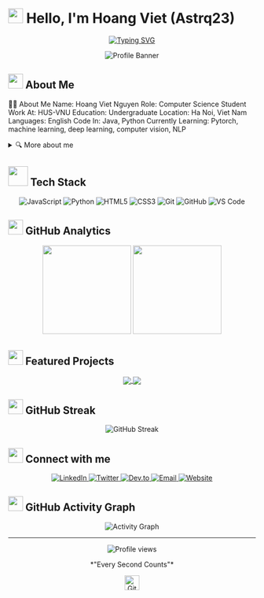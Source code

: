 # <img src="https://media.giphy.com/media/hvRJCLFzcasrR4ia7z/giphy.gif" width="30px"> Hello, I'm Hoang Viet (Astrq23)

<div align="center">
  
  <!-- Typing SVG by DenverCoder1 - https://github.com/DenverCoder1/readme-typing-svg -->
  <a href="https://git.io/typing-svg"><img src="https://readme-typing-svg.herokuapp.com?font=Fira+Code&pause=1000&color=F7D650&center=true&vCenter=true&width=435&lines=AI+Engineer;Computer+Vision;Always+Learning+New+Things" alt="Typing SVG" /></a>

  ![Profile Banner]()
</div>

## <img src="https://media.giphy.com/media/WUlplcMpOCEmTGBtBW/giphy.gif" width="30"> About Me

👨‍💻 About Me
Name: Hoang Viet Nguyen
Role: Computer Science Student
Work At: HUS-VNU
Education: Undergraduate
Location: Ha Noi, Viet Nam
Languages: English
Code In: Java, Python
Currently Learning: Pytorch, machine learning, deep learning, computer vision, NLP


<details>
<summary>🔍 More about me</summary>
<br>

I'm a passionate developer with over [X years] of experience in [your field]. I love solving complex problems and turning ideas into reality through elegant code. My journey in tech started when [brief story about how you started coding].

When I'm not coding, you'll find me [your hobbies/interests outside of coding].

</details>

## <img src="https://media.giphy.com/media/j2pOGeGYKe2xCCKwfi/giphy.gif" width="40"> Tech Stack

<div align="center">
  
  ![JavaScript](https://img.shields.io/badge/-JavaScript-black?style=for-the-badge&logo=javascript)
  ![Python](https://img.shields.io/badge/-Python-3776AB?style=for-the-badge&logo=python&logoColor=white)
  ![HTML5](https://img.shields.io/badge/-HTML5-E34F26?style=for-the-badge&logo=html5&logoColor=white)
  ![CSS3](https://img.shields.io/badge/-CSS3-1572B6?style=for-the-badge&logo=css3&logoColor=white)
  ![Git](https://img.shields.io/badge/-Git-F05032?style=for-the-badge&logo=git&logoColor=white)
  ![GitHub](https://img.shields.io/badge/-GitHub-181717?style=for-the-badge&logo=github)
  ![VS Code](https://img.shields.io/badge/-VS%20Code-007ACC?style=for-the-badge&logo=visual-studio-code&logoColor=white)
  
</div>

## <img src="https://media.giphy.com/media/iY8CRBdQXODJSCERIr/giphy.gif" width="30"> GitHub Analytics

<div align="center">
  <img height="180em" src="https://github-readme-stats.vercel.app/api?username=yourusername&show_icons=true&theme=tokyonight&include_all_commits=true&count_private=true&border_radius=8&hide_border=true"/>
  <img height="180em" src="https://github-readme-stats.vercel.app/api/top-langs/?username=yourusername&layout=compact&langs_count=7&theme=tokyonight&border_radius=8&hide_border=true"/>
</div>

## <img src="https://media.giphy.com/media/dxn6fRlTIShoeBr69N/giphy.gif" width="30"> Featured Projects

<div align="center">
  
  <!-- Project Card Format -->
  <a href="https://github.com/Coca2302/protein_classification">
    <img align="center" src="https://github-readme-stats.vercel.app/api/pin/?username=yourusername&repo=project1&theme=tokyonight&border_radius=8&hide_border=true" />
  </a>
  <a href="https://github.com/yourusername/project2">
    <img align="center" src="https://github-readme-stats.vercel.app/api/pin/?username=yourusername&repo=project2&theme=tokyonight&border_radius=8&hide_border=true" />
  </a>
  
</div>

## <img src="https://media.giphy.com/media/gRYTjQAs00LOvFy4s5/giphy.gif" width="30"> GitHub Streak

<div align="center">
  <img src="http://github-readme-streak-stats.herokuapp.com?user=Coca2302&theme=tokyonight&hide_border=true&border_radius=8&date_format=M%20j%5B%2C%20Y%5D&background=1A1B27&stroke=8A8AFF" alt="GitHub Streak" />
</div>



## <img src="https://media.giphy.com/media/LnQjpWaON8nhr21vNW/giphy.gif" width="30"> Connect with me

<div align="center">
  
  <a href="https://linkedin.com/in/yourusername">
    <img src="https://img.shields.io/badge/LinkedIn-0077B5?style=for-the-badge&logo=linkedin&logoColor=white" alt="LinkedIn"/>
  </a>
  <a href="https://twitter.com/yourusername">
    <img src="https://img.shields.io/badge/Twitter-1DA1F2?style=for-the-badge&logo=twitter&logoColor=white" alt="Twitter"/>
  </a>
  <a href="https://dev.to/yourusername">
    <img src="https://img.shields.io/badge/dev.to-0A0A0A?style=for-the-badge&logo=dev.to&logoColor=white" alt="Dev.to"/>
  </a>
  <a href="mailto:your.email@example.com">
    <img src="https://img.shields.io/badge/Email-D14836?style=for-the-badge&logo=gmail&logoColor=white" alt="Email"/>
  </a>
  <a href="https://yourwebsite.com">
    <img src="https://img.shields.io/badge/Website-4285F4?style=for-the-badge&logo=google-chrome&logoColor=white" alt="Website"/>
  </a>
  
</div>

## <img src="https://media.giphy.com/media/mGcNjsfWAjY5AEZNw6/giphy.gif" width="30"> GitHub Activity Graph

<div align="center">
  <img alt="Activity Graph" src="https://activity-graph.herokuapp.com/graph?username=Coca2302&theme=tokyo-night&hide_border=true" />
</div>



---

<div align="center">
  
  <img src="https://komarev.com/ghpvc/?username=Coca2302&label=Profile%20views&color=6e5494&style=for-the-badge" alt="Profile views" />

  <p>*"Every Second Counts"*</p>

  <img src="https://media.giphy.com/media/QaMcXSekUWx7aogAUr/giphy.gif" width="30" title="GitHub-Status"/> 

</div>


